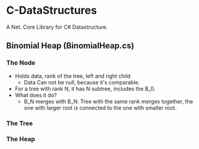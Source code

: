 # C-DataStructures
A Net. Core Library for C# Datastructure. 



## Binomial Heap (BinomialHeap.cs)

### The Node
- Holds data, rank of the tree, left and right child
  - Data Can not be null, because it's comparable. 
- For a tree with rank N, it has N subtree, includes the B_0.
- What does it do? 
  - B_N merges with B_N. Tree with the same rank merges together, the one with 
  larger root is connected to the one with smaller root. 

### The Tree

### The Heap